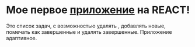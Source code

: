 # Мое первое [приложение](https://lidasharova.github.io/to-do-react/) на REACT!
Это список задач, с возможностью удалять , добавлять новые, помечать как завершенные и удалять завершенные.
Приложение адаптивное.
